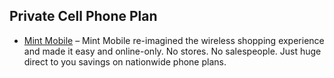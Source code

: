 ## Private Cell Phone Plan

  * [Mint Mobile](https://www.amazon.com/Mint-Mobile-Starter-Verify-Compatibility/dp/B0786RD524) – Mint Mobile re-imagined the wireless shopping experience and made it easy and online-only. No stores. No salespeople. Just huge direct to you savings on nationwide phone plans.